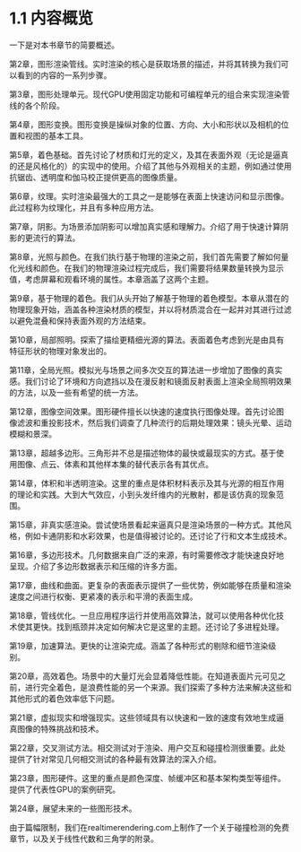 # 1.1 内容概览
一下是对本书章节的简要概述。

第2章，图形渲染管线。实时渲染的核心是获取场景的描述，并将其转换为我们可以看到的内容的一系列步骤。

第3章，图形处理单元。现代GPU使用固定功能和可编程单元的组合来实现渲染管线的各个阶段。

第4章，图形变换。图形变换是操纵对象的位置、方向、大小和形状以及相机的位置和视图的基本工具。

第5章，着色基础。首先讨论了材质和灯光的定义，及其在表面外观（无论是逼真的还是风格化的）的实现中的使用。介绍了其他与外观相关的主题，例如通过使用抗锯齿、透明度和伽马校正提供更高的图像质量。

第6章，纹理。实时渲染最强大的工具之一是能够在表面上快速访问和显示图像。此过程称为纹理化，并且有多种应用方法。

第7章，阴影。为场景添加阴影可以增加真实感和理解力。介绍了用于快速计算阴影的更流行的算法。

第8章，光照与颜色。在我们执行基于物理的渲染之前，我们首先需要了解如何量化光线和颜色。在我们的物理渲染过程完成后，我们需要将结果数量转换为显示值，考虑屏幕和观看环境的属性。本章涵盖了这两个主题。

第9章，基于物理的着色。我们从头开始了解基于物理的着色模型。本章从潜在的物理现象开始，涵盖各种渲染材质的模型，并以将材质混合在一起并对其进行过滤以避免混叠和保持表面外观的方法结束。

第10章，局部照明。探索了描绘更精细光源的算法。表面着色考虑到光是由具有特征形状的物理对象发出的。

第11章，全局光照。模拟光与场景之间多次交互的算法进一步增加了图像的真实感。我们讨论了环境和方向遮挡以及在漫反射和镜面反射表面上渲染全局照明效果的方法，以及一些有希望的统一方法。

第12章，图像空间效果。图形硬件擅长以快速的速度执行图像处理。首先讨论图像滤波和重投影技术，然后我们调查了几种流行的后期处理效果：镜头光晕、运动模糊和景深。

第13章，超越多边形。三角形并不总是描述物体的最快或最现实的方式。基于使用图像、点云、体素和其他样本集的替代表示各有其优点。

第14章，体积和半透明渲染。这里的重点是体积材料表示及其与光源的相互作用的理论和实践。大到大气效应，小到头发纤维内的光散射，都是该仿真的现象范围。

第15章，非真实感渲染。尝试使场景看起来逼真只是渲染场景的一种方式。其他风格，例如卡通阴影和水彩效果，也是值得被讨论的。还讨论了行和文本生成技术。

第16章，多边形技术。几何数据来自广泛的来源，有时需要修改才能快速良好地呈现。介绍了多边形数据表示和压缩的许多方面。

第17章，曲线和曲面。更复杂的表面表示提供了一些优势，例如能够在质量和渲染速度之间进行权衡、更紧凑的表示和平滑的表面生成。

第18章，管线优化。一旦应用程序运行并使用高效算法，就可以使用各种优化技术使其更快。找到瓶颈并决定如何解决它是这里的主题。还讨论了多进程处理。

第19章，加速算法。更快的让渲染完成。涵盖了各种形式的剔除和细节渲染级别。

第20章，高效着色。场景中的大量灯光会显着降低性能。在知道表面片元可见之前，进行完全着色，是浪费性能的另一个来源。我们探索了多种方法来解决这些和其他形式的着色效率低下问题。

第21章，虚拟现实和增强现实。这些领域具有以快速和一致的速度有效地生成逼真图像的特殊挑战和技术。

第22章，交叉测试方法。相交测试对于渲染、用户交互和碰撞检测很重要。此处提供了针对常见几何相交测试的各种最有效算法的深入介绍。

第23章，图形硬件。这里的重点是颜色深度、帧缓冲区和基本架构类型等组件。提供了代表性GPU的案例研究。

第24章，展望未来的一些图形技术。

由于篇幅限制，我们在realtimerendering.com上制作了一个关于碰撞检测的免费章节，以及关于线性代数和三角学的附录。